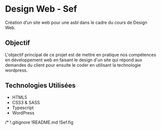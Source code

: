 # Design Web - Sef

Création d’un site web pour une asbl dans le cadre du cours de Design Web.

## Objectif

L'objectif principal de ce projet est de mettre en pratique nos compétences en développement web en faisant le design d'un site qui répond aux demandes du client pour ensuite
le coder en utilisant la technologie wordpress.

## Technologies Utilisées

- HTML5
- CSS3 & SASS
- Typescript
- WordPress

/*
!.gitignore
!README.md
!Sef.fig
